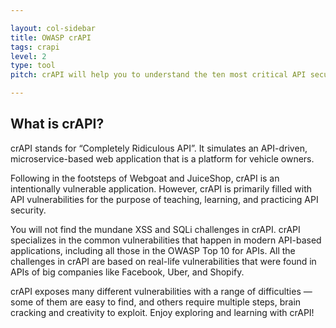 ```yaml
---

layout: col-sidebar
title: OWASP crAPI
tags: crapi
level: 2
type: tool
pitch: crAPI will help you to understand the ten most critical API security risks. crAPI is vulnerable by design, but you'll be able to safely run it to educate/train yourself.

---
```


## What is crAPI? 
crAPI stands for “Completely Ridiculous API”.  It simulates an API-driven, microservice-based web application that is a platform for vehicle owners.


Following in the footsteps of Webgoat and JuiceShop, crAPI is an intentionally vulnerable application. However, crAPI is primarily filled with API vulnerabilities for the purpose of teaching, learning, and practicing API security.

You will not find the mundane XSS and SQLi challenges in crAPI. crAPI specializes in the common vulnerabilities that happen in modern API-based applications, including all those in the OWASP Top 10 for APIs. All the challenges in crAPI are based on real-life vulnerabilities that were found in APIs of big companies like Facebook, Uber, and Shopify. 

crAPI exposes many different vulnerabilities with a range of difficulties — some of them are easy to find, and others require multiple steps, brain cracking and creativity to exploit. Enjoy exploring and learning with crAPI!

